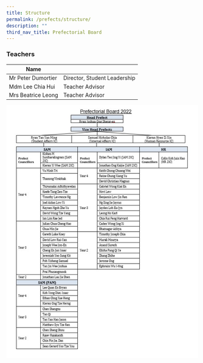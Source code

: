 ```yaml
---
title: Structure
permalink: /prefects/structure/
description: ""
third_nav_title: Prefectorial Board
---
```

### Teachers

<table>
<thead>
  <tr>
    <th>Name</th>
    <th></th>
  </tr>
</thead>
<tbody>
  <tr>
    <td>Mr Peter Dumortier</td>
    <td>Director, Student Leadership</td>
  </tr>
  <tr>
    <td>Mdm Lee Chia Hui</td>
    <td>Teacher Advisor</td>
  </tr>
  <tr>
    <td>Mrs Beatrice Leong</td>
    <td>Teacher Advisor</td>
  </tr>
</tbody>
</table>

![](/images/PB-structure.jpg)

